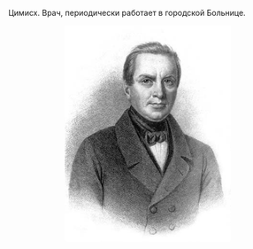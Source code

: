 Цимисх. Врач, периодически работает в городской Больнице.

<p align="center"><img src='/Портрет/Николай.jpg' width="300"></p>
